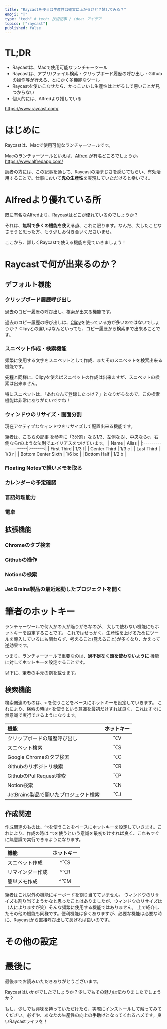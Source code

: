 ```yaml
---
title: "Raycastを使えば生産性は確実に上がるけど？試してみる？"
emoji: "🔧"
type: "tech" # tech: 技術記事 / idea: アイデア
topics: ["raycast"]
published: false
---
```


# TL;DR
- Raycastは、Macで使用可能なランチャーツール
- Raycastは、アプリ/ファイル検索・クリップボード履歴の呼び出し・Githubの操作等が行える、とにかく多機能なツール
- Raycastを使いこなせたら、かっこいいし生産性は上がるしで悪いことが見つからない
- 個人的には、Alfredより推している

https://www.raycast.com/

# はじめに
Raycastは、Macで使用可能なランチャーツールです。

Macのランチャーツールといえば、[Alfred](https://www.alfredapp.com/) が有名どころでしょうか。
https://www.alfredapp.com/

読者の方には、この記事を通して、Raycastの凄まじさを感じてもらい、有効活用することで。仕事において**鬼の生産性**を実現していただけると幸いです。

# Alfredより優れている所
既に有名なAlfredより、Raycastはどこが優れているのでしょうか？

それは、**無料で多くの機能を使える点**、これに限ります。なんだ、大したことなさそうと思った方、もう少しお付き合いくださいませ。

ここから、詳しくRaycastで使える機能を見ていきましょう！

# Raycastで何が出来るのか？
## デフォルト機能
### クリップボード履歴呼び出し
過去のコピー履歴の呼び出し、検索が出来る機能です。

過去のコピー履歴の呼び出しは、[Clipy](https://clipy.softonic.jp/mac)を使っている方が多いのではないでしょうか？
Clipyとの違いはなんといっても、コピー履歴から検索まで出来ることです。

### スニペット作成・検索機能
頻繁に使用する文字をスニペットとして作成、またそのスニペットを検索出来る機能です。

先程と同様に、Clipyを使えばスニペットの作成は出来ますが、スニペットの検索は出来ません。

特にスニペットは、「あれなんて登録したっけ？」となりがちなので、この検索機能は非常にありがたいですね！

### ウィンドウのリサイズ・画面分割
現在アクティブなウィンドウをリサイズして配置出来る機能です。

筆者は、[こちらの記事](https://dev.classmethod.jp/articles/eetann-used-raycast/) を参考に「3分割」なら1/3、左側ならl、中央ならc、右側ならrのような法則でエイリアスをつけています。
| Name	               |  Alias  | 
|:--------------------|:-------:|
| First Third         | 	1/3 l  |
| Center Third        | 	1/3 c  |
| Last Third          | 	1/3 r  |
| Bottom Center Sixth | 	1/6 bc |
| Bottom Half         | 	1/2 b  |

### Floating Notesで軽いメモを取る
### カレンダーの予定確認
### 言語処理能力
### 電卓

## 拡張機能
### Chromeのタブ検索
### Githubの操作
### Notionの検索
### Jet Brains製品の最近起動したプロジェクトを開く

# 筆者のホットキー
ランチャーツールで何人かの人が陥りがちなのが、 大して使わない機能にもホットキーを設定することです。
これではせっかく、生産性を上げるためにツールを導入しているにも関わらず、考えること(覚えること)が多くなり、かえって逆効果です。

つまり、ランチャーツールで重要なのは、**過不足なく頭を使わないように** 機能に対してホットキーを設定することです。

以下に、筆者の手元の例を載せます。

## 検索機能
検索関連のものは、`⌥` を使うことをベースにホットキーを設定していきます。 これにより、検索の時は`⌥` を使うという意識を最初だけすれば良く、これはすぐに無意識で実行できるようになります。

| 機能                       | ホットキー  |
|:-------------------------|:------:|
| クリップボードの履歴呼び出し           |   ⌥V   |
| スニペット検索                  |   ⌥S   |
| Google Chromeのタブ検索       |   ⌥C   |
| Githubのリポジトリ検索           |   ⌥R   |
| GithubのPullRequest検索     |   ⌥P   |
| Notion検索                 |   ⌥N   |
| JetBrains製品で開いたプロジェクト検索  |   ⌥J   |

## 作成関連
作成関連のものは、`^⌥`を使うことをベースにホットキーを設定していきます。これにより、作成の時は `^⌥`を使うという意識を最初だけすれば良く、これもすぐに無意識で実行できるようになります。

| 機能       | ホットキー |
|:---------|:-----:|
| スニペット作成  |  ^⌥S  |
| リマインダー作成 |  ^⌥R  |
| 簡単メモ作成   |  ^⌥M  |

筆者はこれ以外の機能にキーボードを割り当てていません。
ウィンドウのリサイズも割り当てようかなと思ったことはありましたが、ウィンドウのリサイズは（人によりますが笑）そんな頻繁に使用する機能ではありません。
上で紹介したその他の機能も同様です。便利機能は多くありますが、必要な機能は必要な時に、Raycastから直接呼び出してあげれば良いのです。

# その他の設定

# 最後に
最後までお読みいただきありがとうございます。

Raycastはいかがでしたでしょうか？少しでもその魅力は伝わりましたでしょうか？

もし、少しでも興味を持っていただけたら、実際にインストールして触ってみてください。必ずや、あなたの生産性の向上の手助けとなってくれるハズです。良いRaycastライフを！